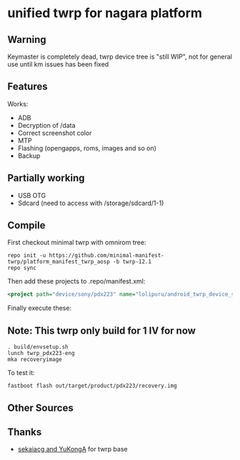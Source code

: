 # unified twrp for nagara platform

## Warning
Keymaster is completely dead, twrp device tree is "still WIP", not for general use until km issues has been fixed

## Features

Works:

- ADB
- Decryption of /data
- Correct screenshot color
- MTP
- Flashing (opengapps, roms, images and so on)
- Backup

## Partially working
- USB OTG
- Sdcard (need to access with /storage/sdcard/1-1)

## Compile

First checkout minimal twrp with omnirom tree:

```
repo init -u https://github.com/minimal-manifest-twrp/platform_manifest_twrp_aosp -b twrp-12.1
repo sync
```

Then add these projects to .repo/manifest.xml:

```xml
<project path="device/sony/pdx223" name="lolipuru/android_twrp_device_sony_pdx223" remote="github" revision="android-12.1" />
```

Finally execute these:

## Note: This twrp only build for 1 IV for now

```
. build/envsetup.sh
lunch twrp_pdx223-eng 
mka recoveryimage
```

To test it:

```
fastboot flash out/target/product/pdx223/recovery.img
```

## Other Sources


## Thanks
- [sekaiacg and YuKongA](https://github.com/YuKongA/device_xiaomi_fuxi_TWRP/) for twrp base
